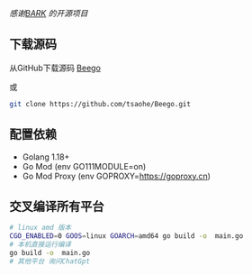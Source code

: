
 *感谢[BARK](https://github.com/Finb/Bark) 的开源项目*
## 下载源码
从GitHub下载源码 [Beego](https://github.com/tsaohe/Beego)

或
```sh
git clone https://github.com/tsaohe/Beego.git
```
## 配置依赖
- Golang 1.18+
- Go Mod (env GO111MODULE=on)
- Go Mod Proxy (env GOPROXY=https://goproxy.cn)

## 交叉编译所有平台
```sh
# linux amd 版本
CGO_ENABLED=0 GOOS=linux GOARCH=amd64 go build -o  main.go 
# 本机直接运行编译
go build -o  main.go 
# 其他平台 询问ChatGpt
```

